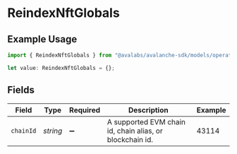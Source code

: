 # ReindexNftGlobals

## Example Usage

```typescript
import { ReindexNftGlobals } from "@avalabs/avalanche-sdk/models/operations";

let value: ReindexNftGlobals = {};
```

## Fields

| Field                                                    | Type                                                     | Required                                                 | Description                                              | Example                                                  |
| -------------------------------------------------------- | -------------------------------------------------------- | -------------------------------------------------------- | -------------------------------------------------------- | -------------------------------------------------------- |
| `chainId`                                                | *string*                                                 | :heavy_minus_sign:                                       | A supported EVM chain id, chain alias, or blockchain id. | 43114                                                    |
